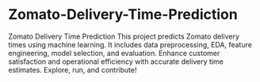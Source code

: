 # Zomato-Delivery-Time-Prediction
Zomato Delivery Time Prediction  This project predicts Zomato delivery times using machine learning. It includes data preprocessing, EDA, feature engineering, model selection, and evaluation. Enhance customer satisfaction and operational efficiency with accurate delivery time estimates. Explore, run, and contribute!
